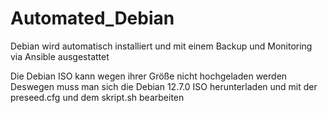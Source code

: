 # Automated_Debian
Debian wird automatisch installiert und mit einem Backup und Monitoring via Ansible ausgestattet

Die Debian ISO kann wegen ihrer Größe nicht hochgeladen werden
Deswegen muss man sich die Debian 12.7.0 ISO herunterladen und mit der preseed.cfg und dem skript.sh bearbeiten
